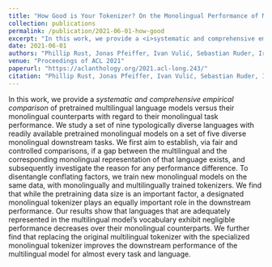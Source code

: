 ```yaml
---
title: "How Good is Your Tokenizer? On the Monolingual Performance of Multilingual Language Models"
collection: publications
permalink: /publication/2021-06-01-how-good
excerpt: "In this work, we provide a <i>systematic and comprehensive empirical comparison</i> of pretrained multilingual language models versus their monolingual counterparts with regard to their monolingual task performance. We study a set of nine typologically diverse languages with readily available pretrained monolingual models on a set of five diverse monolingual downstream tasks. We first aim to establish, via fair and controlled comparisons, if a gap between the multilingual and the corresponding monolingual representation of that language exists, and subsequently investigate the reason for any performance difference. To disentangle conflating factors, we train new monolingual models on the same data, with monolingually and multilingually trained tokenizers. We find that while the pretraining data size is an important factor, a designated monolingual tokenizer plays an equally important role in the downstream performance. Our results show that languages that are adequately represented in the multilingual model’s vocabulary exhibit negligible performance decreases over their monolingual counterparts. We further find that replacing the original multilingual tokenizer with the specialized monolingual tokenizer improves the downstream performance of the multilingual model for almost every task and language."
date: 2021-06-01
authors: "Phillip Rust, Jonas Pfeiffer, Ivan Vulić, Sebastian Ruder, Iryna Gurevych"
venue: "Proceedings of ACL 2021"
paperurl: "https://aclanthology.org/2021.acl-long.243/"
citation: "Phillip Rust, Jonas Pfeiffer, Ivan Vulić, Sebastian Ruder, Iryna Gurevych (2021). How Good is Your Tokenizer? On the Monolingual Performance of Multilingual Language Models. In <i>Proceedings of ACL 2021</i>."
---
```

In this work, we provide a <i>systematic and comprehensive empirical comparison</i> of pretrained multilingual language models versus their monolingual counterparts with regard to their monolingual task performance. We study a set of nine typologically diverse languages with readily available pretrained monolingual models on a set of five diverse monolingual downstream tasks. We first aim to establish, via fair and controlled comparisons, if a gap between the multilingual and the corresponding monolingual representation of that language exists, and subsequently investigate the reason for any performance difference. To disentangle conflating factors, we train new monolingual models on the same data, with monolingually and multilingually trained tokenizers. We find that while the pretraining data size is an important factor, a designated monolingual tokenizer plays an equally important role in the downstream performance. Our results show that languages that are adequately represented in the multilingual model’s vocabulary exhibit negligible performance decreases over their monolingual counterparts. We further find that replacing the original multilingual tokenizer with the specialized monolingual tokenizer improves the downstream performance of the multilingual model for almost every task and language.
